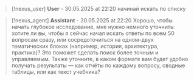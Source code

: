 >[!nexus_user] **User** - 30.05.2025 at 22:20
> начинай искать по списку
<!-- UID: 905c4364-0216-4542-accd-1d11c250dae2 -->




>[!nexus_agent] **Assistant** - 30.05.2025 at 22:20
> Хорошо, чтобы начать глубокое исследование, мне нужно немного уточнить: хотите ли вы, чтобы я сейчас начал искать ответы по всем 50 вопросам сразу, или сосредоточиться на одном-двух тематических блоках (например, история, архитектура, практика)? Это поможет сделать поиск более точным и управляемым. Также уточните, в каком формате вам будет удобно получать результаты — как отчёты по каждому вопросу, сводные таблицы, или как текст учебника?
<!-- UID: 7676141e-bfb9-4aa6-b25b-511e61e2f190 -->